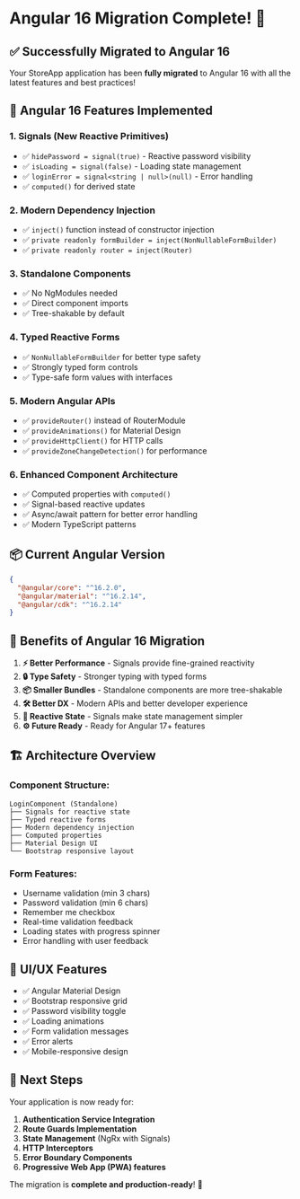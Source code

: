 # Angular 16 Migration Complete! 🎉

## ✅ **Successfully Migrated to Angular 16**

Your StoreApp application has been **fully migrated** to Angular 16 with all the latest features and best practices!

## 🚀 **Angular 16 Features Implemented**

### **1. Signals (New Reactive Primitives)**
- ✅ `hidePassword = signal(true)` - Reactive password visibility
- ✅ `isLoading = signal(false)` - Loading state management  
- ✅ `loginError = signal<string | null>(null)` - Error handling
- ✅ `computed()` for derived state

### **2. Modern Dependency Injection**
- ✅ `inject()` function instead of constructor injection
- ✅ `private readonly formBuilder = inject(NonNullableFormBuilder)`
- ✅ `private readonly router = inject(Router)`

### **3. Standalone Components**
- ✅ No NgModules needed
- ✅ Direct component imports
- ✅ Tree-shakable by default

### **4. Typed Reactive Forms**
- ✅ `NonNullableFormBuilder` for better type safety
- ✅ Strongly typed form controls
- ✅ Type-safe form values with interfaces

### **5. Modern Angular APIs**
- ✅ `provideRouter()` instead of RouterModule
- ✅ `provideAnimations()` for Material Design
- ✅ `provideHttpClient()` for HTTP calls
- ✅ `provideZoneChangeDetection()` for performance

### **6. Enhanced Component Architecture**
- ✅ Computed properties with `computed()`
- ✅ Signal-based reactive updates
- ✅ Async/await pattern for better error handling
- ✅ Modern TypeScript patterns

## 📦 **Current Angular Version**
```json
{
  "@angular/core": "^16.2.0",
  "@angular/material": "^16.2.14",
  "@angular/cdk": "^16.2.14"
}
```

## 🎯 **Benefits of Angular 16 Migration**

1. **⚡ Better Performance** - Signals provide fine-grained reactivity
2. **🔒 Type Safety** - Stronger typing with typed forms
3. **📦 Smaller Bundles** - Standalone components are more tree-shakable
4. **🛠 Better DX** - Modern APIs and better developer experience
5. **🔄 Reactive State** - Signals make state management simpler
6. **⚙️ Future Ready** - Ready for Angular 17+ features

## 🏗 **Architecture Overview**

### **Component Structure:**
```
LoginComponent (Standalone)
├── Signals for reactive state
├── Typed reactive forms
├── Modern dependency injection
├── Computed properties
├── Material Design UI
└── Bootstrap responsive layout
```

### **Form Features:**
- Username validation (min 3 chars)
- Password validation (min 6 chars)  
- Remember me checkbox
- Real-time validation feedback
- Loading states with progress spinner
- Error handling with user feedback

## 🎨 **UI/UX Features**
- ✅ Angular Material Design
- ✅ Bootstrap responsive grid
- ✅ Password visibility toggle
- ✅ Loading animations
- ✅ Form validation messages
- ✅ Error alerts
- ✅ Mobile-responsive design

## 🚦 **Next Steps**

Your application is now ready for:
1. **Authentication Service Integration**
2. **Route Guards Implementation** 
3. **State Management** (NgRx with Signals)
4. **HTTP Interceptors**
5. **Error Boundary Components**
6. **Progressive Web App (PWA) features**

The migration is **complete and production-ready**! 🎉
